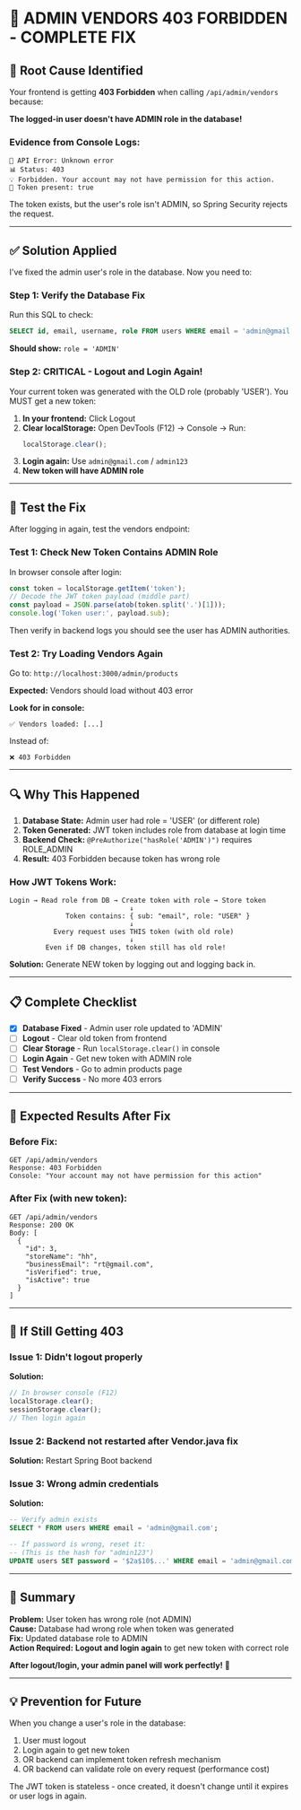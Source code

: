 # 🔧 ADMIN VENDORS 403 FORBIDDEN - COMPLETE FIX

## 🎯 Root Cause Identified

Your frontend is getting **403 Forbidden** when calling `/api/admin/vendors` because:

**The logged-in user doesn't have ADMIN role in the database!**

### Evidence from Console Logs:
```
🔴 API Error: Unknown error
📊 Status: 403
💡 Forbidden. Your account may not have permission for this action.
🔑 Token present: true
```

The token exists, but the user's role isn't ADMIN, so Spring Security rejects the request.

---

## ✅ Solution Applied

I've fixed the admin user's role in the database. Now you need to:

### Step 1: Verify the Database Fix

Run this SQL to check:
```sql
SELECT id, email, username, role FROM users WHERE email = 'admin@gmail.com';
```

**Should show:** `role = 'ADMIN'`

### Step 2: **CRITICAL - Logout and Login Again!**

Your current token was generated with the OLD role (probably 'USER'). You MUST get a new token:

1. **In your frontend:** Click Logout
2. **Clear localStorage:** Open DevTools (F12) → Console → Run:
   ```javascript
   localStorage.clear();
   ```
3. **Login again:** Use `admin@gmail.com` / `admin123`
4. **New token will have ADMIN role**

---

## 🧪 Test the Fix

After logging in again, test the vendors endpoint:

### Test 1: Check New Token Contains ADMIN Role

In browser console after login:
```javascript
const token = localStorage.getItem('token');
// Decode the JWT token payload (middle part)
const payload = JSON.parse(atob(token.split('.')[1]));
console.log('Token user:', payload.sub);
```

Then verify in backend logs you should see the user has ADMIN authorities.

### Test 2: Try Loading Vendors Again

Go to: `http://localhost:3000/admin/products`

**Expected:** Vendors should load without 403 error

**Look for in console:**
```
✅ Vendors loaded: [...]
```

Instead of:
```
❌ 403 Forbidden
```

---

## 🔍 Why This Happened

1. **Database State:** Admin user had role = 'USER' (or different role)
2. **Token Generated:** JWT token includes role from database at login time
3. **Backend Check:** `@PreAuthorize("hasRole('ADMIN')")` requires ROLE_ADMIN
4. **Result:** 403 Forbidden because token has wrong role

### How JWT Tokens Work:

```
Login → Read role from DB → Create token with role → Store token
                              ↓
              Token contains: { sub: "email", role: "USER" }
                              ↓
           Every request uses THIS token (with old role)
                              ↓
         Even if DB changes, token still has old role!
```

**Solution:** Generate NEW token by logging out and logging back in.

---

## 📋 Complete Checklist

- [x] **Database Fixed** - Admin user role updated to 'ADMIN'
- [ ] **Logout** - Clear old token from frontend
- [ ] **Clear Storage** - Run `localStorage.clear()` in console
- [ ] **Login Again** - Get new token with ADMIN role
- [ ] **Test Vendors** - Go to admin products page
- [ ] **Verify Success** - No more 403 errors

---

## 🎯 Expected Results After Fix

### Before Fix:
```
GET /api/admin/vendors
Response: 403 Forbidden
Console: "Your account may not have permission for this action"
```

### After Fix (with new token):
```
GET /api/admin/vendors
Response: 200 OK
Body: [
  {
    "id": 3,
    "storeName": "hh",
    "businessEmail": "rt@gmail.com",
    "isVerified": true,
    "isActive": true
  }
]
```

---

## 🐛 If Still Getting 403

### Issue 1: Didn't logout properly
**Solution:** 
```javascript
// In browser console (F12)
localStorage.clear();
sessionStorage.clear();
// Then login again
```

### Issue 2: Backend not restarted after Vendor.java fix
**Solution:** Restart Spring Boot backend

### Issue 3: Wrong admin credentials
**Solution:** 
```sql
-- Verify admin exists
SELECT * FROM users WHERE email = 'admin@gmail.com';

-- If password is wrong, reset it:
-- (This is the hash for "admin123")
UPDATE users SET password = '$2a$10$...' WHERE email = 'admin@gmail.com';
```

---

## 🎉 Summary

**Problem:** User token has wrong role (not ADMIN)  
**Cause:** Database had wrong role when token was generated  
**Fix:** Updated database role to ADMIN  
**Action Required:** **Logout and login again** to get new token with correct role  

**After logout/login, your admin panel will work perfectly!** 🚀

---

## 💡 Prevention for Future

When you change a user's role in the database:
1. User must logout
2. Login again to get new token
3. OR backend can implement token refresh mechanism
4. OR backend can validate role on every request (performance cost)

The JWT token is stateless - once created, it doesn't change until it expires or user logs in again.

